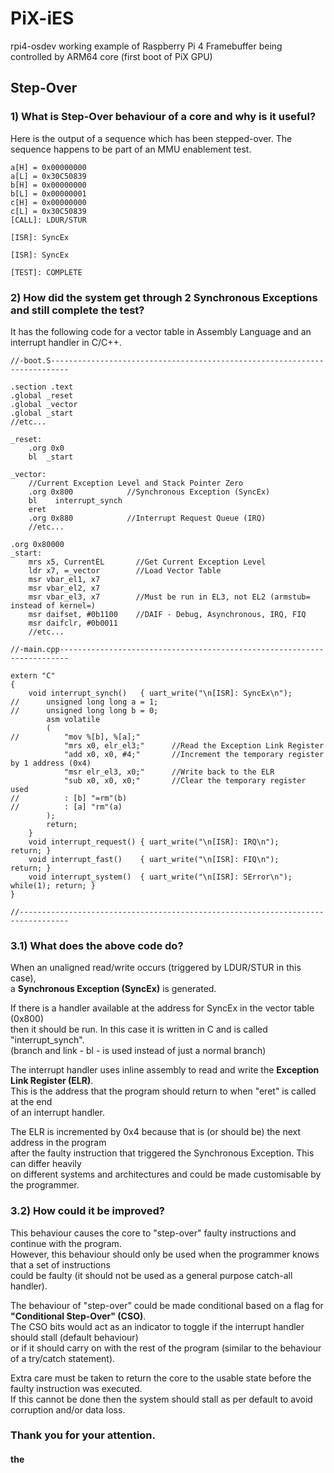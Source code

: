 # PiX-iES
rpi4-osdev working example of Raspberry Pi 4 Framebuffer being controlled by ARM64 core (first boot of PiX GPU)

## Step-Over

### 1) What is Step-Over behaviour of a core and why is it useful?

Here is the output of a sequence which has been stepped-over.
The sequence happens to be part of an MMU enablement test.
```
a[H] = 0x00000000
a[L] = 0x30C50839
b[H] = 0x00000000
b[L] = 0x00000001
c[H] = 0x00000000
c[L] = 0x30C50839
[CALL]: LDUR/STUR

[ISR]: SyncEx

[ISR]: SyncEx

[TEST]: COMPLETE
```
### 2) How did the system get through 2 Synchronous Exceptions and still complete the test?

It has the following code for a vector table in Assembly Language and an interrupt handler in C/C++.
```
//-boot.S--------------------------------------------------------------------------

.section .text
.global _reset
.global _vector
.global _start
//etc...

_reset:
	.org 0x0
	bl	_start

_vector:
	//Current Exception Level and Stack Pointer Zero
	.org 0x800            //Synchronous Exception (SyncEx)
	bl    interrupt_synch
	eret
	.org 0x880            //Interrupt Request Queue (IRQ)
	//etc...

.org 0x80000
_start:
	mrs	x5, CurrentEL		//Get Current Exception Level
	ldr	x7, =_vector		//Load Vector Table
	msr	vbar_el1, x7
	msr	vbar_el2, x7
	msr	vbar_el3, x7		//Must be run in EL3, not EL2 (armstub= instead of kernel=)
	msr	daifset, #0b1100	//DAIF - Debug, Asynchronous, IRQ, FIQ
	msr	daifclr, #0b0011
	//etc...

//-main.cpp------------------------------------------------------------------------

extern "C"
{
    void interrupt_synch()   { uart_write("\n[ISR]: SyncEx\n");
//      unsigned long long a = 1;
//      unsigned long long b = 0;
        asm volatile
        (
//          "mov %[b], %[a];"
            "mrs x0, elr_el3;"		//Read the Exception Link Register
            "add x0, x0, #4;"		//Increment the temporary register by 1 address (0x4)
            "msr elr_el3, x0;"		//Write back to the ELR
            "sub x0, x0, x0;"		//Clear the temporary register used
//          : [b] "=rm"(b)
//          : [a] "rm"(a)
        );
        return;
    }
    void interrupt_request() { uart_write("\n[ISR]: IRQ\n");              return; }
    void interrupt_fast()    { uart_write("\n[ISR]: FIQ\n");              return; }
    void interrupt_system()  { uart_write("\n[ISR]: SError\n"); while(1); return; }
}

//---------------------------------------------------------------------------------
```
### 3.1) What does the above code do?

When an unaligned read/write occurs (triggered by LDUR/STUR in this case), \
a **Synchronous Exception (SyncEx)** is generated.

If there is a handler available at the address for SyncEx in the vector table (0x800) \
then it should be run. In this case it is written in C and is called "interrupt_synch". \
(branch and link - bl - is used instead of just a normal branch)

The interrupt handler uses inline assembly to read and write the **Exception Link Register (ELR)**. \
This is the address that the program should return to when "eret" is called at the end \
of an interrupt handler.

The ELR is incremented by 0x4 because that is (or should be) the next address in the program \
after the faulty instruction that triggered the Synchronous Exception. This can differ heavily \
on different systems and architectures and could be made customisable by the programmer.

### 3.2) How could it be improved?

This behaviour causes the core to "step-over" faulty instructions and continue with the program. \
However, this behaviour should only be used when the programmer knows that a set of instructions \
could be faulty (it should not be used as a general purpose catch-all handler).

The behaviour of "step-over" could be made conditional based on a flag for **"Conditional Step-Over" (CSO)**. \
The CSO bits would act as an indicator to toggle if the interrupt handler should stall (default behaviour) \
or if it should carry on with the rest of the program (similar to the behaviour of a try/catch statement).

Extra care must be taken to return the core to the usable state before the faulty instruction was executed. \
If this cannot be done then the system should stall as per default to avoid corruption and/or data loss.

### Thank you for your attention.
#### the
